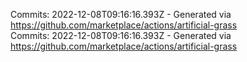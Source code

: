 Commits: 2022-12-08T09:16:16.393Z - Generated via https://github.com/marketplace/actions/artificial-grass
<br>
Commits: 2022-12-08T09:16:16.393Z - Generated via https://github.com/marketplace/actions/artificial-grass
<br>
